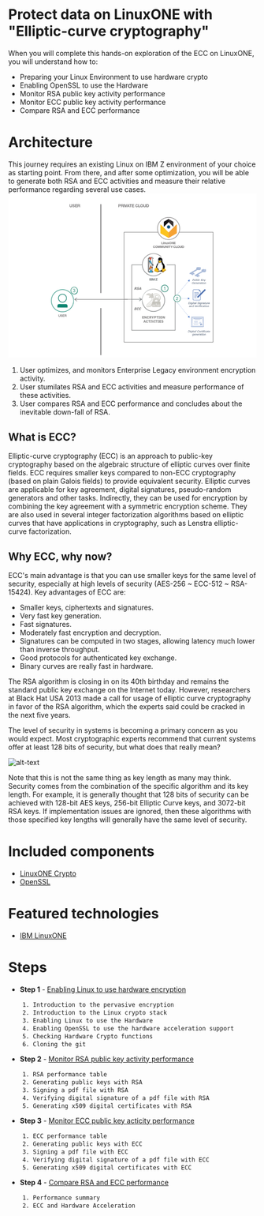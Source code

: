 # Protect data on LinuxONE with "Elliptic-curve cryptography"

When you will complete this hands-on exploration of the ECC on LinuxONE, you will understand how to:
* Preparing your Linux Environment to use hardware crypto
* Enabling OpenSSL to use the Hardware
* Monitor RSA public key activity performance
* Monitor ECC public key activity performance
* Compare RSA and ECC performance

# Architecture
This journey requires an existing Linux on IBM Z environment of your choice as starting point. From there, and after some optimization, you will be able to generate both RSA and ECC activities and measure their relative performance regarding several use cases.
![alt-text](https://github.com/IBM/ibm-z-elliptic-curve-cryptography/blob/master/images/linuxone-ecc.png)

1. User optimizes, and monitors Enterprise Legacy environment encryption activity.
2. User stumilates RSA and ECC activities and measure performance of these activities.
3. User compares RSA and ECC performance and concludes about the inevitable down-fall of RSA.

## What is ECC?
Elliptic-curve cryptography (ECC) is an approach to public-key cryptography based on the algebraic structure of elliptic curves over finite fields. ECC requires smaller keys compared to non-ECC cryptography (based on plain Galois fields) to provide equivalent security. Elliptic curves are applicable for key agreement, digital signatures, pseudo-random generators and other tasks. Indirectly, they can be used for encryption by combining the key agreement with a symmetric encryption scheme. They are also used in several integer factorization algorithms based on elliptic curves that have applications in cryptography, such as Lenstra elliptic-curve factorization.

## Why ECC, why now?
ECC's main advantage is that you can use smaller keys for the same level of security, especially at high levels of security (AES-256 ~ ECC-512 ~ RSA-15424). Key advantages of ECC are:
* Smaller keys, ciphertexts and signatures.
* Very fast key generation.
* Fast signatures.
* Moderately fast encryption and decryption.
* Signatures can be computed in two stages, allowing latency much lower than inverse throughput.
* Good protocols for authenticated key exchange.
* Binary curves are really fast in hardware.

The RSA algorithm is closing in on its 40th birthday and remains the standard public key exchange on the Internet today. However, researchers at Black Hat USA 2013 made a call for usage of elliptic curve cryptography in favor of the RSA algorithm, which the experts said could be cracked in the next five years.

The level of security in systems is becoming a primary concern as you would expect. Most cryptographic experts recommend that current systems offer at least 128 bits of security, but what does that really mean? 

![alt-text](https://www.globalsign.com/files/1714/3284/2298/key-size-comparison.jpg)

Note that this is not the same thing as key length as many may think. Security comes from the combination of the specific algorithm and its key length. For example, it is generally thought that 128 bits of security can be achieved with 128-bit AES keys, 256-bit Elliptic Curve keys, and 3072-bit RSA keys. If implementation issues are ignored, then these algorithms with those specified key lengths will generally have the same level of security.

# Included components
* [LinuxONE Crypto](https://www.ibm.com/it-infrastructure/linuxone/capabilities/secure-cloud)
* [OpenSSL](https://www.openssl.org/)

# Featured technologies
* [IBM LinuxONE](https://www.ibm.com/it-infrastructure/linuxone)

# Steps

* **Step 1** - [Enabling Linux to use hardware encryption](https://github.com/IBM/ibm-z-elliptic-curve-cryptography/blob/master/linux-crypto.md)
```
    1. Introduction to the pervasive encryption
    2. Introduction to the Linux crypto stack
    3. Enabling Linux to use the Hardware
    4. Enabling OpenSSL to use the hardware acceleration support
    5. Checking Hardware Crypto functions
    6. Cloning the git
  ```  

* **Step 2** - [Monitor RSA public key activity performance](https://github.com/IBM/ibm-z-elliptic-curve-cryptography/blob/master/rsa-lab.md)
```
    1. RSA performance table
    2. Generating public keys with RSA
    3. Signing a pdf file with RSA
    4. Verifying digital signature of a pdf file with RSA
    5. Generating x509 digital certificates with RSA
```    

* **Step 3** - [Monitor ECC public key acticity performance](https://github.com/IBM/ibm-z-elliptic-curve-cryptography/blob/master/ecc-lab.md)
```
    1. ECC performance table
    2. Generating public keys with ECC
    3. Signing a pdf file with ECC
    4. Verifying digital signature of a pdf file with ECC
    5. Generating x509 digital certificates with ECC
```    

* **Step 4** - [Compare RSA and ECC performance](https://github.com/IBM/ibm-z-elliptic-curve-cryptography/blob/master/rsa-versus-ecc.md)
```
    1. Performance summary
    2. ECC and Hardware Acceleration
```
